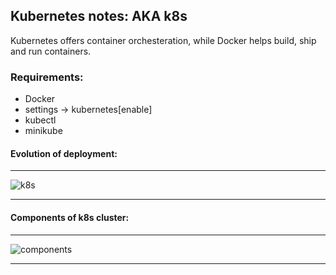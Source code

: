 ## Kubernetes notes: AKA k8s
Kubernetes offers container orchesteration, while Docker helps build, ship and run containers.

### Requirements:
- Docker
- settings -> kubernetes[enable]
- kubectl
- minikube

#### Evolution of deployment: 

---

![k8s](https://kubernetes.io/images/docs/Container_Evolution.svg)

---

#### Components of k8s cluster:

---

![components](https://kubernetes.io/images/docs/Container_Evolution.svg)

---

